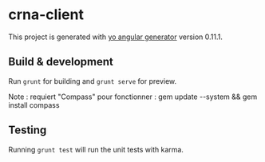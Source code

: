 # crna-client

This project is generated with [yo angular generator](https://github.com/yeoman/generator-angular)
version 0.11.1.

## Build & development

Run `grunt` for building and `grunt serve` for preview.

Note : requiert "Compass" pour fonctionner : gem update --system && gem install compass

## Testing

Running `grunt test` will run the unit tests with karma.
